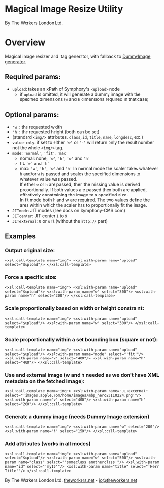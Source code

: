 Magical Image Resize Utility
============================

By The Workers London Ltd. 
 
# Overview
Magical image resizer and <img/> tag generator, with fallback to [DummyImage generator][dummy].

[dummy]: https://github.com/robphilp/Symphony-2-Dummyimage

## Required params:
- `upload`: takes an xPath of Symphony's `<upload>` node
    - if `upload` is omitted, it will generate a dummy image with the specified dimensions (`w` and `h` dimensions required in that case)

## Optional params:
- `'w'`: the requested width
- `'h'`: the requested height (both can be set)
- (standard `<img/>` attributes. `class`, `id`, `title`, `name`, `longdesc`, etc.)
- `value-only`: if set to either `'w'` or `'h'` will return only the result number not the whole `<img/>` tag.
- `mode`: `'normal'`, `'fit'`, `'max'`
    - normal: none, `'w'`, `'h'`, `'w'` and `'h'`
    - fit: `'w'` and `'h'`
    - max: `'w'`, `'h'`, `'w'` and `'h'`
    In normal mode the scaler takes whatever `h` and/or `w` is passed and scales the specified dimensions to whatever value was passed.  
    If either `w` or `h` are passed, then the missing value is derived proportionally. If both values are passed then both are applied, effectively constraining the image to a specified size.  
    In fit mode both h and w are required. The two values define the area within which the scaler has to proportionally fit the image.            
- `JITmode`: JIT modes (see docs on Symphony-CMS.com) 
- `JITcenter`: JIT center `1` to `9`
- `JITexternal`: `0` or `url` (without the `http://` part)

## Examples

### Output original size:
`<xsl:call-template name="img">
<xsl:with-param name="upload" select="$upload"/>
</xsl:call-template>`

### Force a specific size:
`<xsl:call-template name="img">
<xsl:with-param name="upload" select="$upload"/>
<xsl:with-param name="w" select="300"/>
<xsl:with-param name="h" select="200"/>
</xsl:call-template>`

### Scale proportionally based on width or height constraint:
`<xsl:call-template name="img">
<xsl:with-param name="upload" select="$upload"/>
<xsl:with-param name="w" select="300"/>
</xsl:call-template>`

### Scale proportionally within a set bounding box (square or not):
`<xsl:call-template name="img">
<xsl:with-param name="upload" select="$upload"/>
<xsl:with-param name="mode" select="'fit'"/>
<xsl:with-param name="w" select="400"/>
<xsl:with-param name="h" select="400"/>
</xsl:call-template>`

### Use and external image (w and h needed as we don't have XML metadata on the fetched image):
`<xsl:call-template name="img">
<xsl:with-param name="JITexternal" select="'images.apple.com/home/images/mbp_hero20110224.png'"/>
<xsl:with-param name="w" select="400"/>
<xsl:with-param name="h" select="200"/>
</xsl:call-template>`

### Generate a dummy image (needs Dummy Image extension)
`<xsl:call-template name="img">
<xsl:with-param name="w" select="200"/>
<xsl:with-param name="h" select="150"/>
</xsl:call-template>`

### Add attributes (works in all modes)
`<xsl:call-template name="img">
<xsl:with-param name="upload" select="$upload"/>
<xsl:with-param name="w" select="500"/>
<xsl:with-param name="class" select="'someclass anotherclass'"/>
<xsl:with-param name="id" select="'myID'"/>
<xsl:with-param name="title" select="'Herr Title'"/>
</xsl:call-template>`



By The Workers London Ltd. [theworkers.net][w] - [io@theworkers.net][io]

[w]: http://theworkers.net/
[io]: mailto:io@theworkers.net